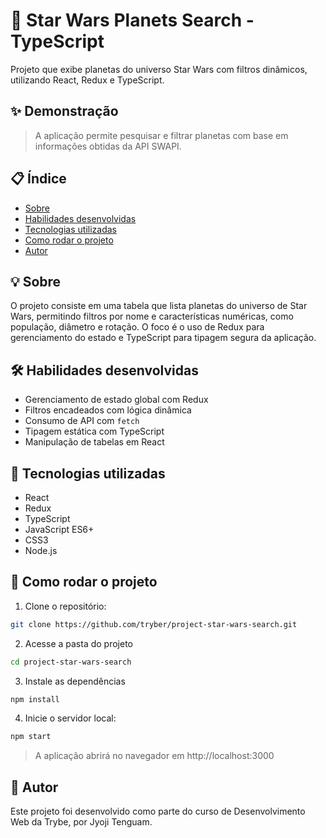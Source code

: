 # 🌌 Star Wars Planets Search - TypeScript

Projeto que exibe planetas do universo Star Wars com filtros dinâmicos, utilizando React, Redux e TypeScript.

## ✨ Demonstração

> A aplicação permite pesquisar e filtrar planetas com base em informações obtidas da API SWAPI.

## 📋 Índice

- [Sobre](#-sobre)
- [Habilidades desenvolvidas](#-habilidades-desenvolvidas)
- [Tecnologias utilizadas](#-tecnologias-utilizadas)
- [Como rodar o projeto](#-como-rodar-o-projeto)
- [Autor](#-autor)

## 💡 Sobre

O projeto consiste em uma tabela que lista planetas do universo de Star Wars, permitindo filtros por nome e características numéricas, como população, diâmetro e rotação. O foco é o uso de Redux para gerenciamento do estado e TypeScript para tipagem segura da aplicação.

## 🛠️ Habilidades desenvolvidas

- Gerenciamento de estado global com Redux  
- Filtros encadeados com lógica dinâmica  
- Consumo de API com `fetch`  
- Tipagem estática com TypeScript  
- Manipulação de tabelas em React  

## 🧪 Tecnologias utilizadas

- React  
- Redux  
- TypeScript  
- JavaScript ES6+  
- CSS3  
- Node.js  

## 🚀 Como rodar o projeto

1. Clone o repositório:

```bash
git clone https://github.com/tryber/project-star-wars-search.git
```

2. Acesse a pasta do projeto

```bash
cd project-star-wars-search
```

3. Instale as dependências

```bash
npm install
```

4. Inicie o servidor local:

```bash
npm start
```
>A aplicação abrirá no navegador em http://localhost:3000

## 👤 Autor

Este projeto foi desenvolvido como parte do curso de Desenvolvimento Web da Trybe, por Jyoji Tenguam.
